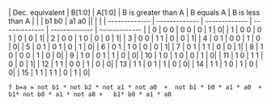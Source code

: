 | Dec. equivalent |	B[1:0] |	A[1:0]	| B is greater than A |	B equals A |	B is less than A |
| | b1 b0 | a1 a0 ||  |  |
| ------------- | ------------- | ------------- | ------------- | ------------- | ------------- |
| 0 | 0 0 | 0 0 | 0 | 1 | 0|
| 1 | 0 0 | 0 1 | 0 | 0 | 1|
| 2 | 0 0 | 1 0 | 0 | 0 | 1|
| 3 | 0 0 | 1 1 | 0 | 0 | 1|
| 4 | 0 1 | 0 0 | 1 | 0 | 0|
| 5 | 0 1 | 0 1 | 0 | 1 | 0|
| 6 | 0 1 | 1 0 | 0 | 0 | 1|
| 7 | 0 1 | 1 1 | 0 | 0 | 1|
| 8 | 1 0 | 0 0 | 1 | 0 | 0|
| 9 | 1 0 | 0 1 | 1 | 0 | 0|
| 10 | 1 0 | 1 0 | 0 | 1 | 0|
| 11 | 1 0 | 1 1 | 0 | 0 | 1|
| 12 | 1 1 | 0 0 | 1 | 0 | 0|
| 13 | 1 1 | 0 1 | 1 | 0 | 0|
| 14 | 1 1 | 1 0 | 1 | 0 | 0|
| 15 | 1 1 | 1 1 | 0 | 1 | 0|


```
f b=a = not b1 * not b2 * not a1 * not a0  +  not b1 * b0 * a1 * a0  +   b1* not b0 * a1 * not a0 +   b1* b0 * a1 * a0


